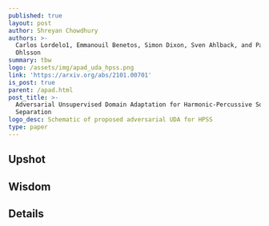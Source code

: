 ```yaml
---
published: true
layout: post
author: Shreyan Chowdhury
authors: >-
  Carlos Lordelo1, Emmanouil Benetos, Simon Dixon, Sven Ahlback, and Patrik
  Ohlsson
summary: tbw
logo: /assets/img/apad_uda_hpss.png
link: 'https://arxiv.org/abs/2101.00701'
is_post: true
parent: /apad.html
post_title: >-
  Adversarial Unsupervised Domain Adaptation for Harmonic-Percussive Source
  Separation
logo_desc: Schematic of proposed adversarial UDA for HPSS
type: paper
---
```

## Upshot



## Wisdom



## Details
